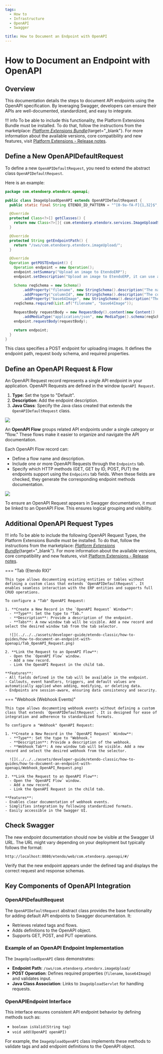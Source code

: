 ```yaml
---
tags:
  - How to
  - Infrastructure
  - OpenAPI
  - Swagger

title: How to Document an Endpoint with OpenAPI
---
```


# How to Document an Endpoint with OpenAPI

## Overview

This documentation details the steps to document API endpoints using the OpenAPI specification. By leveraging Swagger, developers can ensure their APIs are well-documented, standardized, and easy to integrate.

!!! info
    To be able to include this functionality, the Platform Extensions Bundle must be installed. To do that, follow the instructions from the marketplace: [_Platform Extensions Bundle_](https://marketplace.etendo.cloud/#/product-details?module=5AE4A287F2584210876230321FBEE614){target="\_blank"}. For more information about the available versions, core compatibility and new features, visit [Platform Extensions - Release notes](../../../whats-new/release-notes/etendo-classic/bundles/platform-extensions/release-notes.md).

## Define a New OpenAPIDefaultRequest

To define a new `OpenAPIDefaultRequest`, you need to extend the abstract class `OpenAPIDefaultRequest`.

Here is an example:

```java
package com.etendoerp.etendorx.openapi;

public class ImageUploadOpenAPI extends OpenAPIDefaultRequest {
  public static final String ETENDO_ID_PATTERN = "^[0-9a-fA-F]{1,32}$";

  @Override
  protected Class<?>[] getClasses() {
    return new Class<?>[]{ com.etendoerp.etendorx.services.ImageUploadServlet.class };
  }

  @Override
  protected String getEndpointPath() {
    return "/sws/com.etendoerp.etendorx.imageUpload/";
  }

  @Override
  Operation getPOSTEndpoint() {
    Operation endpoint = new Operation();
    endpoint.setSummary("Upload an image to EtendoERP");
    endpoint.setDescription("Upload an image to EtendoERP, it can use a configuration associated with a Column ID to automatically resize the image.");

    Schema reqSchema = new Schema()
        .addProperty("filename", new StringSchema().description("The name of the file").example("image.jpg"))
        .addProperty("columnId", new StringSchema().description("The column ID where the size and resize configuration is stored").pattern(ETENDO_ID_PATTERN))
        .addProperty("base64Image", new StringSchema().description("The base64 encoded image"));
    reqSchema.required(List.of("filename", "base64Image"));

    RequestBody requestBody = new RequestBody().content(new Content()
        .addMediaType("application/json", new MediaType().schema(reqSchema)));
    endpoint.requestBody(requestBody);

    return endpoint;
  }
}
```

This class specifies a POST endpoint for uploading images. It defines the endpoint path, request body schema, and required properties.


## Define an OpenAPI Request & Flow

An OpenAPI Request record represents a single API endpoint in your application. OpenAPI Requests are defined in the window `OpenAPI Request`.

1. **Type**: Set the type to "Default".
2. **Description**: Add the endpoint description.
3. **Java Class**: Specify the Java class created that extends the `OpenAPIDefaultRequest` class.

![](../../../assets/developer-guide/etendo-classic/how-to-guides/how-to-document-an-endpoint-with-openapi/how-to-document-an-endpoint-with-openapi-0.png)


An **OpenAPI Flow** groups related API endpoints under a single category or "flow." These flows make it easier to organize and navigate the API documentation.

Each OpenAPI Flow record can:

- Define a flow name and description.
- Include one or more OpenAPI Requests through the `Endpoints` tab.
- Specify which HTTP methods (GET, GET by ID, POST, PUT) the endpoints support using the `Endpoints` tab fields. When these fields are checked, they generate the corresponding endpoint methods documentation.

![](../../../assets/developer-guide/etendo-classic/how-to-guides/how-to-document-an-endpoint-with-openapi/how-to-document-an-endpoint-with-openapi-1.png)

To ensure an OpenAPI Request appears in Swagger documentation, it must be linked to an OpenAPI Flow. This ensures logical grouping and visibility.

## Additional OpenAPI Request Types

!!! info
    To be able to include the following OpenAPI Request Types, the Platform Extensions Bundle must be installed. To do that, follow the instructions from the marketplace: [_Platform Extensions Bundle_](https://marketplace.etendo.cloud/#/product-details?module=5AE4A287F2584210876230321FBEE614){target="\_blank"}. For more information about the available versions, core compatibility and new features, visit [Platform Extensions - Release notes](https://docs.etendo.software/whats-new/release-notes/etendo-classic/bundles/platform-extensions/release-notes/).

=== "Tab (Etendo RX)"

    This type allows documenting existing entities or tables without defining a custom class that extends `OpenAPIDefaultRequest`. It enables seamless interaction with the ERP entities and supports full CRUD operations.

    To configure a "Tab" OpenAPI Request:

    1. **Create a New Record in the `OpenAPI Request` Window**:
      - **Type**: Set the type to "Tab."
      - **Description**: Provide a description of the endpoint.
      - **Tabs**: A new window tab will be visible. Add a new record and select the desired window tab from the tab selector.

      ![](../../../assets/developer-guide/etendo-classic/how-to-guides/how-to-document-an-endpoint-with-openapi/Tab_OpenAPI_Request.png)

    2. **Link the Request to an OpenAPI Flow**:
      - Open the `OpenAPI Flow` window.
      - Add a new record.
      - Link the OpenAPI Request in the child tab.

    **Features**:
    - All fields defined in the tab will be available in the endpoint.
    - Callouts, event handlers, triggers, and default values are automatically applied when adding, modifying, or deleting data.
    - Endpoints are session-aware, ensuring data consistency and security.

=== "Webhook (Webhook Events)"

    This type allows documenting webhook events without defining a custom class that extends `OpenAPIDefaultRequest`. It is designed for ease of integration and adherence to standardized formats.

    To configure a "Webhook" OpenAPI Request:

    1. **Create a New Record in the `OpenAPI Request` Window**:
      - **Type**: Set the type to "Webhook."
      - **Description**: Provide a description of the webhook.
      - **Webhook Tab**: A new window tab will be visible. Add a new record and select the desired webhook from the selector.

      ![](../../../assets/developer-guide/etendo-classic/how-to-guides/how-to-document-an-endpoint-with-openapi/Webhook_OpenAPI_Request.png)

    2. **Link the Request to an OpenAPI Flow**:
      - Open the `OpenAPI Flow` window.
      - Add a new record.
      - Link the OpenAPI Request in the child tab.

    **Features**:
    - Enables clear documentation of webhook events.
    - Simplifies integration by following standardized formats.
    - Easily accessible in the Swagger UI.


## Check Swagger

The new endpoint documentation should now be visible at the Swagger UI URL. The URL might vary depending on your deployment but typically follows the format:

```
http://localhost:8080/etendo/web/com.etendoerp.openapi/#/
```

Verify that the new endpoint appears under the defined tag and displays the correct request and response schemas.


## Key Components of OpenAPI Integration

### OpenAPIDefaultRequest

The `OpenAPIDefaultRequest` abstract class provides the base functionality for adding default API endpoints to Swagger documentation. It:

- Retrieves related tags and flows.
- Adds definitions to the OpenAPI object.
- Supports GET, POST, and PUT operations.

### Example of an OpenAPI Endpoint Implementation

The `ImageUploadOpenAPI` class demonstrates:

- **Endpoint Path**: `/sws/com.etendoerp.etendorx.imageUpload/`
- **POST Operation**: Defines required properties (`filename`, `base64Image`) and validates input.
- **Java Class Association**: Links to `ImageUploadServlet` for handling requests.

### OpenAPIEndpoint Interface

This interface ensures consistent API endpoint behavior by defining methods such as:

- `boolean isValid(String tag)`
- `void add(OpenAPI openAPI)`

For example, the `ImageUploadOpenAPI` class implements these methods to validate tags and add endpoint definitions to the OpenAPI object.
